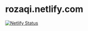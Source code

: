 # rozaqi.netlify.com

[![Netlify Status](https://api.netlify.com/api/v1/badges/552739b8-10bd-4780-803c-8c9f7656d8cb/deploy-status)](https://app.netlify.com/sites/rozaqi/deploys)
